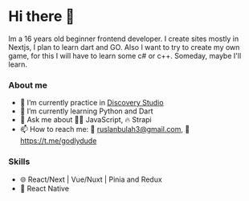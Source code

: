 # Hi there 👋
Im a 16 years old beginner frontend developer. I create sites mostly in Nextjs, I plan to learn dart and GO. Also I want to try to create my own game, for this I will have to learn some c# or c++. Someday, maybe I'll learn.

### About me
- 🔭 I’m currently practice in [Discovery Studio](https://discoverystudio.org/en)
- 🌱 I’m currently learning Python and Dart
- 💬 Ask me about 🧑‍💻 JavaScript, 🔥 Strapi
- 📫 How to reach me: 📧 [ruslanbulah3@gmail.com](mailto://ruslanbulah3@gmail.com), 🔵 https://t.me/godlydude


### Skills 
- 🌐 React/Next | Vue/Nuxt | Pinia and Redux
- 📱 React Native






<!--
**NineSirius/ninesirius** is a ✨ _special_ ✨ repository because its `README.md` (this file) appears on your GitHub profile.

Here are some ideas to get you started:

- 🔭 I’m currently working on ...
- 🌱 I’m currently learning ...
- 👯 I’m looking to collaborate on ...
- 🤔 I’m looking for help with ...
- 💬 Ask me about ...
- 📫 How to reach me: ...
- 😄 Pronouns: ...
- ⚡ Fun fact: ...
-->
